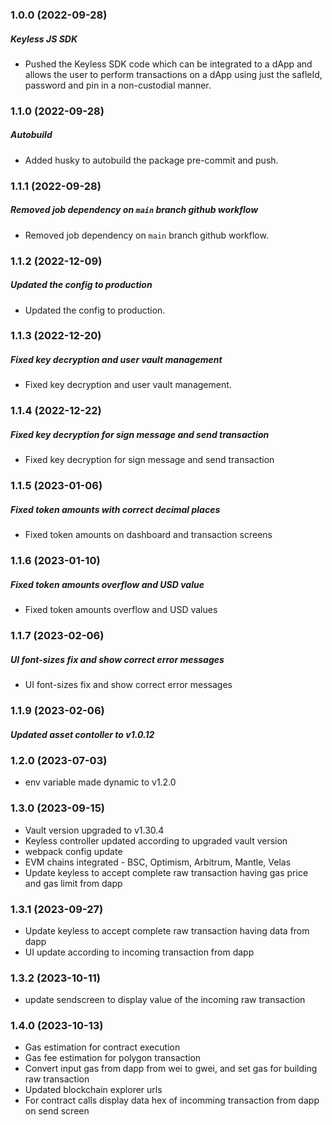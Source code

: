 ### 1.0.0 (2022-09-28)

##### Keyless JS SDK

* Pushed the Keyless SDK code which can be integrated to a dApp and allows the user to perform transactions on a dApp using just the safleId, password and pin in a non-custodial manner.

### 1.1.0 (2022-09-28)

##### Autobuild

* Added husky to autobuild the package pre-commit and push.

### 1.1.1 (2022-09-28)

##### Removed job dependency on `main` branch github workflow

* Removed job dependency on `main` branch github workflow.

### 1.1.2 (2022-12-09)

##### Updated the config to production

* Updated the config to production.

### 1.1.3 (2022-12-20)

##### Fixed key decryption and user vault management

* Fixed key decryption and user vault management.

### 1.1.4 (2022-12-22)

##### Fixed key decryption for sign message and send transaction

* Fixed key decryption for sign message and send transaction

### 1.1.5 (2023-01-06)

##### Fixed token amounts with correct decimal places

* Fixed token amounts on dashboard and transaction screens

### 1.1.6 (2023-01-10)

##### Fixed token amounts overflow and USD value

* Fixed token amounts overflow and USD values

### 1.1.7 (2023-02-06)

##### UI font-sizes fix and show correct error messages

* UI font-sizes fix and show correct error messages

### 1.1.9 (2023-02-06)

##### Updated asset contoller to v1.0.12

### 1.2.0 (2023-07-03)

* env variable made dynamic to v1.2.0

### 1.3.0 (2023-09-15)

* Vault version upgraded to v1.30.4
* Keyless controller updated according to upgraded vault version
* webpack config update
* EVM chains integrated - BSC, Optimism, Arbitrum, Mantle, Velas
* Update keyless to accept complete raw transaction having gas price and gas limit from dapp

### 1.3.1 (2023-09-27)

* Update keyless to accept complete raw transaction having data from dapp
* UI update according to incoming transaction from dapp

### 1.3.2 (2023-10-11)

* update sendscreen to display value of the incoming raw transaction

### 1.4.0 (2023-10-13)

* Gas estimation for contract execution
* Gas fee estimation for polygon transaction
* Convert input gas from dapp from wei to gwei, and set gas for building raw transaction
* Updated blockchain explorer urls
* For contract calls display data hex of incomming transaction from dapp on send screen